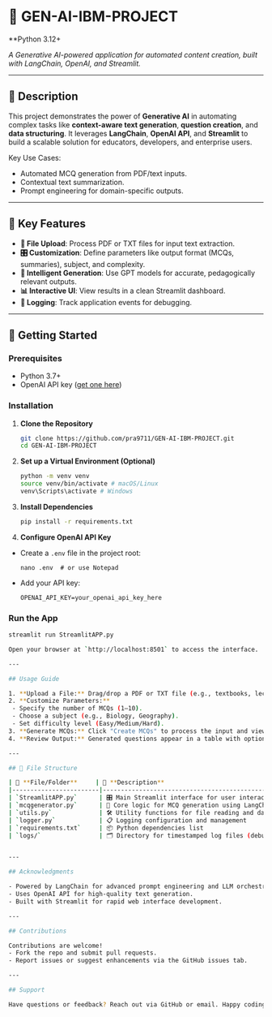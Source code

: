 # 🧠 GEN-AI-IBM-PROJECT  
**Python 3.12+ 
 
*A Generative AI-powered application for automated content creation, built with LangChain, OpenAI, and Streamlit.*  

---

## 📝 **Description**  
This project demonstrates the power of **Generative AI** in automating complex tasks like **context-aware text generation**, **question creation**, and **data structuring**. It leverages **LangChain**, **OpenAI API**, and **Streamlit** to build a scalable solution for educators, developers, and enterprise users.  

Key Use Cases:  
- Automated MCQ generation from PDF/text inputs.  
- Contextual text summarization.  
- Prompt engineering for domain-specific outputs.  

---

## 🎯 **Key Features**  
- **📂 File Upload**: Process PDF or TXT files for input text extraction.  
- **🎛️ Customization**: Define parameters like output format (MCQs, summaries), subject, and complexity.  
- **🧠 Intelligent Generation**: Use GPT models for accurate, pedagogically relevant outputs.  
- **📊 Interactive UI**: View results in a clean Streamlit dashboard.  
- **📝 Logging**: Track application events for debugging.  

---

## 🚀 **Getting Started**  

### **Prerequisites**  
- Python 3.7+  
- OpenAI API key ([get one here](https://platform.openai.com/ ))  

### **Installation**  
1. **Clone the Repository**  
   ```bash
   git clone https://github.com/pra9711/GEN-AI-IBM-PROJECT.git 
   cd GEN-AI-IBM-PROJECT

2. **Set up a Virtual Environment (Optional)**
    ```bash
    python -m venv venv
    source venv/bin/activate # macOS/Linux
    venv\Scripts\activate # Windows

3. **Install Dependencies**
    ```bash
   pip install -r requirements.txt

4. **Configure OpenAI API Key**
- Create a `.env` file in the project root:
  ```
  nano .env  # or use Notepad
  ```
- Add your API key:
  ```
  OPENAI_API_KEY=your_openai_api_key_here
  ```

### Run the App

  ```bash
streamlit run StreamlitAPP.py

Open your browser at `http://localhost:8501` to access the interface.

---

## Usage Guide

1. **Upload a File:** Drag/drop a PDF or TXT file (e.g., textbooks, lecture notes).
2. **Customize Parameters:**
   - Specify the number of MCQs (1–10).
   - Choose a subject (e.g., Biology, Geography).
   - Set difficulty level (Easy/Medium/Hard).
3. **Generate MCQs:** Click "Create MCQs" to process the input and view results.
4. **Review Output:** Generated questions appear in a table with options, correct answers, and explanations.

---

## 📁 File Structure

| 📄 **File/Folder**     | 📝 **Description**                                               |
|------------------------|------------------------------------------------------------------|
| `StreamlitAPP.py`      | 🎛️ Main Streamlit interface for user interaction                |
| `mcqgenerator.py`      | 🧠 Core logic for MCQ generation using LangChain & OpenAI        |
| `utils.py`             | 🛠️ Utility functions for file reading and data formatting        |
| `logger.py`            | 📋 Logging configuration and management                          |
| `requirements.txt`     | 📦 Python dependencies list                                      |
| `logs/`                | 🗂️ Directory for timestamped log files (debugging & tracking)    |


---

## Acknowledgments

- Powered by LangChain for advanced prompt engineering and LLM orchestration.
- Uses OpenAI API for high-quality text generation.
- Built with Streamlit for rapid web interface development.

---

## Contributions

Contributions are welcome!
- Fork the repo and submit pull requests.
- Report issues or suggest enhancements via the GitHub issues tab.

---

## Support

Have questions or feedback? Reach out via GitHub or email. Happy coding! 🚀

